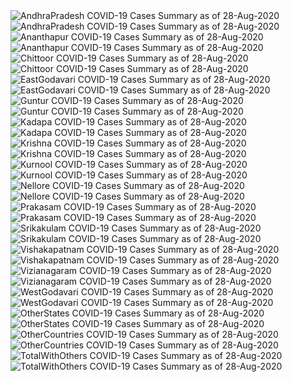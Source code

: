 <img src="https://deepuhub.github.io/COVID-19/GraphsGenerated/28-Aug-2020/AndhraPradesh_28-Aug-2020.jpg" alt="AndhraPradesh COVID-19 Cases Summary as of 28-Aug-2020">
<br>
<img src="https://deepuhub.github.io/COVID-19/GraphsGenerated/28-Aug-2020/Last24Hrs_AndhraPradesh_28-Aug-2020.jpg" alt="AndhraPradesh COVID-19 Cases Summary as of 28-Aug-2020">
<br>
<img src="https://deepuhub.github.io/COVID-19/GraphsGenerated/28-Aug-2020/Ananthapur_28-Aug-2020.jpg" alt="Ananthapur COVID-19 Cases Summary as of 28-Aug-2020">
<br>
<img src="https://deepuhub.github.io/COVID-19/GraphsGenerated/28-Aug-2020/Last24Hrs_Ananthapur_28-Aug-2020.jpg" alt="Ananthapur COVID-19 Cases Summary as of 28-Aug-2020">
<br>
<img src="https://deepuhub.github.io/COVID-19/GraphsGenerated/28-Aug-2020/Chittoor_28-Aug-2020.jpg" alt="Chittoor COVID-19 Cases Summary as of 28-Aug-2020">
<br>
<img src="https://deepuhub.github.io/COVID-19/GraphsGenerated/28-Aug-2020/Last24Hrs_Chittoor_28-Aug-2020.jpg" alt="Chittoor COVID-19 Cases Summary as of 28-Aug-2020">
<br>
<img src="https://deepuhub.github.io/COVID-19/GraphsGenerated/28-Aug-2020/EastGodavari_28-Aug-2020.jpg" alt="EastGodavari COVID-19 Cases Summary as of 28-Aug-2020">
<br>
<img src="https://deepuhub.github.io/COVID-19/GraphsGenerated/28-Aug-2020/Last24Hrs_EastGodavari_28-Aug-2020.jpg" alt="EastGodavari COVID-19 Cases Summary as of 28-Aug-2020">
<br>
<img src="https://deepuhub.github.io/COVID-19/GraphsGenerated/28-Aug-2020/Guntur_28-Aug-2020.jpg" alt="Guntur COVID-19 Cases Summary as of 28-Aug-2020">
<br>
<img src="https://deepuhub.github.io/COVID-19/GraphsGenerated/28-Aug-2020/Last24Hrs_Guntur_28-Aug-2020.jpg" alt="Guntur COVID-19 Cases Summary as of 28-Aug-2020">
<br>
<img src="https://deepuhub.github.io/COVID-19/GraphsGenerated/28-Aug-2020/Kadapa_28-Aug-2020.jpg" alt="Kadapa COVID-19 Cases Summary as of 28-Aug-2020">
<br>
<img src="https://deepuhub.github.io/COVID-19/GraphsGenerated/28-Aug-2020/Last24Hrs_Kadapa_28-Aug-2020.jpg" alt="Kadapa COVID-19 Cases Summary as of 28-Aug-2020">
<br>
<img src="https://deepuhub.github.io/COVID-19/GraphsGenerated/28-Aug-2020/Krishna_28-Aug-2020.jpg" alt="Krishna COVID-19 Cases Summary as of 28-Aug-2020">
<br>
<img src="https://deepuhub.github.io/COVID-19/GraphsGenerated/28-Aug-2020/Last24Hrs_Krishna_28-Aug-2020.jpg" alt="Krishna COVID-19 Cases Summary as of 28-Aug-2020">
<br>
<img src="https://deepuhub.github.io/COVID-19/GraphsGenerated/28-Aug-2020/Kurnool_28-Aug-2020.jpg" alt="Kurnool COVID-19 Cases Summary as of 28-Aug-2020">
<br>
<img src="https://deepuhub.github.io/COVID-19/GraphsGenerated/28-Aug-2020/Last24Hrs_Kurnool_28-Aug-2020.jpg" alt="Kurnool COVID-19 Cases Summary as of 28-Aug-2020">
<br>
<img src="https://deepuhub.github.io/COVID-19/GraphsGenerated/28-Aug-2020/Nellore_28-Aug-2020.jpg" alt="Nellore COVID-19 Cases Summary as of 28-Aug-2020">
<br>
<img src="https://deepuhub.github.io/COVID-19/GraphsGenerated/28-Aug-2020/Last24Hrs_Nellore_28-Aug-2020.jpg" alt="Nellore COVID-19 Cases Summary as of 28-Aug-2020">
<br>
<img src="https://deepuhub.github.io/COVID-19/GraphsGenerated/28-Aug-2020/Prakasam_28-Aug-2020.jpg" alt="Prakasam COVID-19 Cases Summary as of 28-Aug-2020">
<br>
<img src="https://deepuhub.github.io/COVID-19/GraphsGenerated/28-Aug-2020/Last24Hrs_Prakasam_28-Aug-2020.jpg" alt="Prakasam COVID-19 Cases Summary as of 28-Aug-2020">
<br>
<img src="https://deepuhub.github.io/COVID-19/GraphsGenerated/28-Aug-2020/Srikakulam_28-Aug-2020.jpg" alt="Srikakulam COVID-19 Cases Summary as of 28-Aug-2020">
<br>
<img src="https://deepuhub.github.io/COVID-19/GraphsGenerated/28-Aug-2020/Last24Hrs_Srikakulam_28-Aug-2020.jpg" alt="Srikakulam COVID-19 Cases Summary as of 28-Aug-2020">
<br>
<img src="https://deepuhub.github.io/COVID-19/GraphsGenerated/28-Aug-2020/Vishakapatnam_28-Aug-2020.jpg" alt="Vishakapatnam COVID-19 Cases Summary as of 28-Aug-2020">
<br>
<img src="https://deepuhub.github.io/COVID-19/GraphsGenerated/28-Aug-2020/Last24Hrs_Vishakapatnam_28-Aug-2020.jpg" alt="Vishakapatnam COVID-19 Cases Summary as of 28-Aug-2020">
<br>
<img src="https://deepuhub.github.io/COVID-19/GraphsGenerated/28-Aug-2020/Vizianagaram_28-Aug-2020.jpg" alt="Vizianagaram COVID-19 Cases Summary as of 28-Aug-2020">
<br>
<img src="https://deepuhub.github.io/COVID-19/GraphsGenerated/28-Aug-2020/Last24Hrs_Vizianagaram_28-Aug-2020.jpg" alt="Vizianagaram COVID-19 Cases Summary as of 28-Aug-2020">
<br>
<img src="https://deepuhub.github.io/COVID-19/GraphsGenerated/28-Aug-2020/WestGodavari_28-Aug-2020.jpg" alt="WestGodavari COVID-19 Cases Summary as of 28-Aug-2020">
<br>
<img src="https://deepuhub.github.io/COVID-19/GraphsGenerated/28-Aug-2020/Last24Hrs_WestGodavari_28-Aug-2020.jpg" alt="WestGodavari COVID-19 Cases Summary as of 28-Aug-2020">
<br>
<img src="https://deepuhub.github.io/COVID-19/GraphsGenerated/28-Aug-2020/OtherStates_28-Aug-2020.jpg" alt="OtherStates COVID-19 Cases Summary as of 28-Aug-2020">
<br>
<img src="https://deepuhub.github.io/COVID-19/GraphsGenerated/28-Aug-2020/Last24Hrs_OtherStates_28-Aug-2020.jpg" alt="OtherStates COVID-19 Cases Summary as of 28-Aug-2020">
<br>
<img src="https://deepuhub.github.io/COVID-19/GraphsGenerated/28-Aug-2020/OtherCountries_28-Aug-2020.jpg" alt="OtherCountries COVID-19 Cases Summary as of 28-Aug-2020">
<br>
<img src="https://deepuhub.github.io/COVID-19/GraphsGenerated/28-Aug-2020/Last24Hrs_OtherCountries_28-Aug-2020.jpg" alt="OtherCountries COVID-19 Cases Summary as of 28-Aug-2020">
<br>
<img src="https://deepuhub.github.io/COVID-19/GraphsGenerated/28-Aug-2020/TotalWithOthers_28-Aug-2020.jpg" alt="TotalWithOthers COVID-19 Cases Summary as of 28-Aug-2020">
<br>
<img src="https://deepuhub.github.io/COVID-19/GraphsGenerated/28-Aug-2020/Last24Hrs_TotalWithOthers_28-Aug-2020.jpg" alt="TotalWithOthers COVID-19 Cases Summary as of 28-Aug-2020">
<br>
